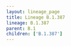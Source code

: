 ```yaml
---
layout: lineage_page
title: Lineage B.1.387
lineage: B.1.387
parent: B.1
children: ['B.1.387']
---
```

